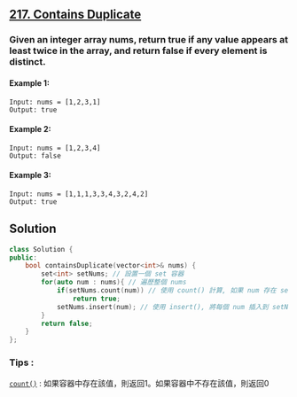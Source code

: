 ## [217. Contains Duplicate](https://leetcode.com/problems/contains-duplicate/)

### Given an integer array nums, return true if any value appears at least twice in the array, and return false if every element is distinct.


#### Example 1:
```
Input: nums = [1,2,3,1]
Output: true
```

#### Example 2:
```
Input: nums = [1,2,3,4]
Output: false
```

#### Example 3:
```
Input: nums = [1,1,1,3,3,4,3,2,4,2]
Output: true
```


## Solution
```c++
class Solution {
public:
    bool containsDuplicate(vector<int>& nums) {
        set<int> setNums; // 設置一個 set 容器
        for(auto num : nums){ // 遍歷整個 nums 
            if(setNums.count(num)) // 使用 count() 計算, 如果 num 存在 setNums 容器中, 則 return true
                return true;
            setNums.insert(num); // 使用 insert(), 將每個 num 插入到 setNums 容器中
        }
        return false;
    }
};
```

### Tips :

[`count()`](https://vimsky.com/zh-tw/examples/usage/set-count-function-in-c-stl.html) : 如果容器中存在該值，則返回1。如果容器中不存在該值，則返回0



